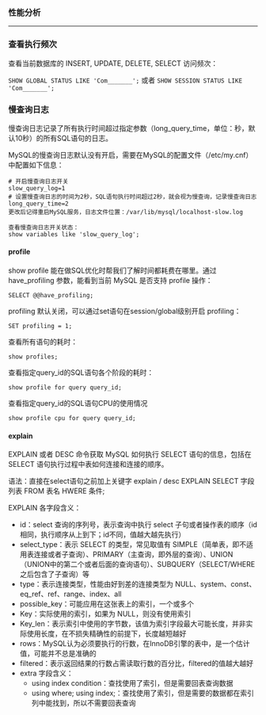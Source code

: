 ﻿### 性能分析
---

### 查看执行频次

查看当前数据库的 INSERT, UPDATE, DELETE, SELECT 访问频次：

`SHOW GLOBAL STATUS LIKE 'Com_______';` 或者 `SHOW SESSION STATUS LIKE 'Com_______';`


### 慢查询日志

慢查询日志记录了所有执行时间超过指定参数（long_query_time，单位：秒，默认10秒）的所有SQL语句的日志。

MySQL的慢查询日志默认没有开启，需要在MySQL的配置文件（/etc/my.cnf）中配置如下信息：

```
# 开启慢查询日志开关
slow_query_log=1
# 设置慢查询日志的时间为2秒，SQL语句执行时间超过2秒，就会视为慢查询，记录慢查询日志
long_query_time=2
更改后记得重启MySQL服务，日志文件位置：/var/lib/mysql/localhost-slow.log

查看慢查询日志开关状态：
show variables like 'slow_query_log';
```

#### profile

show profile 能在做SQL优化时帮我们了解时间都耗费在哪里。通过 have_profiling 参数，能看到当前 MySQL 是否支持 profile 操作：

`SELECT @@have_profiling;`

profiling 默认关闭，可以通过set语句在session/global级别开启 profiling：

`SET profiling = 1;`

查看所有语句的耗时：

`show profiles;`

查看指定query_id的SQL语句各个阶段的耗时：

`show profile for query query_id;`

查看指定query_id的SQL语句CPU的使用情况

`show profile cpu for query query_id;`

#### explain

EXPLAIN 或者 DESC 命令获取 MySQL 如何执行 SELECT 语句的信息，包括在 SELECT 语句执行过程中表如何连接和连接的顺序。

语法：直接在select语句之前加上关键字 explain / desc
EXPLAIN SELECT 字段列表 FROM 表名 HWERE 条件;

EXPLAIN 各字段含义：

- id：select 查询的序列号，表示查询中执行 select 子句或者操作表的顺序（id相同，执行顺序从上到下；id不同，值越大越先执行）
- select_type：表示 SELECT 的类型，常见取值有 SIMPLE（简单表，即不适用表连接或者子查询）、PRIMARY（主查询，即外层的查询）、UNION（UNION中的第二个或者后面的查询语句）、SUBQUERY（SELECT/WHERE之后包含了子查询）等
- type：表示连接类型，性能由好到差的连接类型为 NULL、system、const、eq_ref、ref、range、index、all
- possible_key：可能应用在这张表上的索引，一个或多个
- Key：实际使用的索引，如果为 NULL，则没有使用索引
- Key_len：表示索引中使用的字节数，该值为索引字段最大可能长度，并非实际使用长度，在不损失精确性的前提下，长度越短越好
- rows：MySQL认为必须要执行的行数，在InnoDB引擎的表中，是一个估计值，可能并不总是准确的
- filtered：表示返回结果的行数占需读取行数的百分比，filtered的值越大越好
- extra 字段含义：
	- using index condition：查找使用了索引，但是需要回表查询数据
	- using where; using index;：查找使用了索引，但是需要的数据都在索引列中能找到，所以不需要回表查询